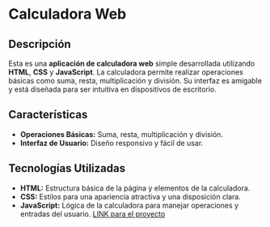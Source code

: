 # Calculadora Web

## Descripción

Esta es una **aplicación de calculadora web** simple desarrollada utilizando **HTML**, **CSS** y **JavaScript**. La calculadora permite realizar operaciones básicas como suma, resta, multiplicación y división. Su interfaz es amigable y está diseñada para ser intuitiva en dispositivos de escritorio.

## Características

- **Operaciones Básicas:** Suma, resta, multiplicación y división.
- **Interfaz de Usuario:** Diseño responsivo y fácil de usar.

## Tecnologías Utilizadas

- **HTML:** Estructura básica de la página y elementos de la calculadora.
- **CSS:** Estilos para una apariencia atractiva y una disposición clara.
- **JavaScript:** Lógica de la calculadora para manejar operaciones y entradas del usuario.
[LINK para el proyecto](https://calculadoraxd22.netlify.app)


